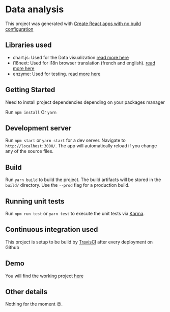 # Data analysis

This project was generated with [Create React apps with no build configuration](https://github.com/facebook/create-react-app)

## Libraries used
- chart.js: Used for the Data visualization [read more here](https://www.createwithdata.com/react-chartjs-dashboard/)
- i18next: Used for i18n browser translation (french and english). [read more here](https://react.i18next.com/)
- enzyme: Used for testing. [read more here](https://airbnb.io/enzyme/)

## Getting Started

Need to install project dependencies depending on your packages manager

Run `npm install` Or `yarn`

## Development server

Run `npm start` or `yarn start` for a dev server. Navigate to `http://localhost:3000/`. The app will automatically reload if you change any of the source files.

## Build

Run `yarn build` to build the project. The build artifacts will be stored in the `build/` directory. Use the `--prod` flag for a production build.

## Running unit tests

Run `npm run test` or `yarn test` to execute the unit tests via [Karma](https://karma-runner.github.io).

## Continuous integration used

This project is setup to be build by [TravisCI](https://travis-ci.com/) after every deployment on Github

## Demo
You will find the working project [here](https://www.heroku.com#/)

## Other details
Nothing for the moment 😉.
